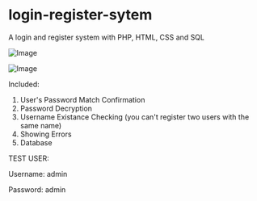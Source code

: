 # login-register-sytem
A login and register system with PHP, HTML, CSS and SQL

![Image](https://github.com/user-attachments/assets/d4ffbd88-bad3-46f1-9797-90fdcc92f04d)



![Image](https://github.com/user-attachments/assets/c4454d2c-2dc7-40e6-bfe4-d9f491195313)

Included:
  1. User's Password Match Confirmation
  2. Password Decryption
  3. Username Existance Checking (you can't register two users with the same name)
  4. Showing Errors
  5. Database


TEST USER: 

  Username: admin

  Password: admin
  
